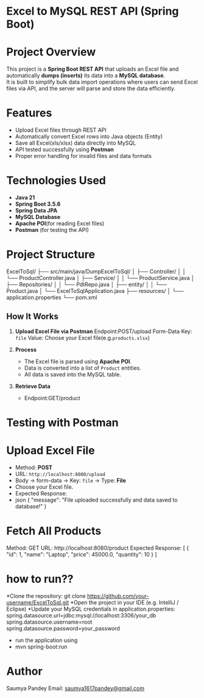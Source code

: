 # Excel to MySQL REST API (Spring Boot)

# Project Overview
This project is a **Spring Boot REST API** that uploads an Excel file and automatically **dumps (inserts)** its data into a **MySQL database**.  
It is built to simplify bulk data import operations where users can send Excel files via API, and the server will parse and store the data efficiently.

# Features
- Upload Excel files through REST API
- Automatically convert Excel rows into Java objects (Entity)
- Save all Excel(xls/xlsx) data directly into MySQL
- API tested successfully using **Postman**
- Proper error handling for invalid files and data formats

# Technologies Used
- **Java 21**
- **Spring Boot 3.5.6**
- **Spring Data JPA**
- **MySQL Database**
- **Apache POI**(for reading Excel files)
- **Postman** (for testing the API)
  
# Project Structure
ExcelToSql/
├── src/main/java/DumpExcelToSql/
│ ├── Controller/
│ │ └── ProductController.java
│ ├── Service/
│ │ └── ProductService.java
│ ├── Repositories/
│ │ └── PdtRepo.java
│ ├── entity/
│ │ └── Product.java
│ └── ExcelToSqlApplication.java
├── resources/
│ └── application.properties
└── pom.xml

## How It Works
1. **Upload Excel File via Postman**
   Endpoint:POST/upload
   Form-Data Key: `file`
   Value: Choose your Excel file(e.g.`products.xlsx`)

2. **Process**
   - The Excel file is parsed using **Apache POI**.
   - Data is converted into a list of `Product` entities.
   - All data is saved into the MySQL table.

3. **Retrieve Data**
   - Endpoint:GET/product

# Testing with Postman

# Upload Excel File
- Method: **POST**
- URL: `http://localhost:8080/upload`
- Body → form-data → Key: `file` → Type: **File**
- Choose your Excel file.
- Expected Response:
- json
  {
    "message": "File uploaded successfully and data saved to database!"
  }
# Fetch All Products
Method: GET
URL: http://localhost:8080/product
Expected Response:
[
  {
    "id": 1,
    "name": "Laptop",
    "price": 45000.0,
    "quantity": 10
  }
]
# how to run??
*Clone the repository:
git clone https://github.com/your-username/ExcelToSql.git
*Open the project in your IDE (e.g. IntelliJ / Eclipse)
*Update your MySQL credentials in application.properties:
spring.datasource.url=jdbc:mysql://localhost:3306/your_db
spring.datasource.username=root
spring.datasource.password=your_password
* run the application using
* mvn spring-boot:run

# Author

Saumya Pandey
Email: saumya1617pandey@gmail.com 






